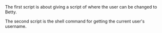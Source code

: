 The first script is about giving a script of where the user can be changed to Betty.

The second script is the shell command for getting the current user's username.
